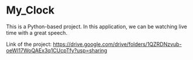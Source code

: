 # My_Clock
This is a Python-based project. In this application, we can be watching live time with a great speech.

Link of the project: https://drive.google.com/drive/folders/1QZRDNzvub-oeWI17WoQAEx3q1CUcpTfy?usp=sharing
